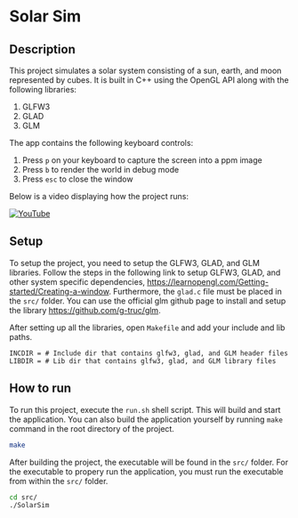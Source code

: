 # Solar Sim
## Description
This project simulates a solar system consisting of a sun, earth, and moon represented by cubes. It is built in C++ using the OpenGL API along with the following libraries:
1. GLFW3
2. GLAD
3. GLM

The app contains the following keyboard controls:
1. Press `p` on your keyboard to capture the screen into a ppm image
2. Press `b` to render the world in debug mode
3. Press `esc` to close the window

Below is a video displaying how the project runs:

[![YouTube](http://i.ytimg.com/vi/Rwsw86FiF3Q/hqdefault.jpg)](https://www.youtube.com/watch?v=Rwsw86FiF3Q)


## Setup
To setup the project, you need to setup the GLFW3, GLAD, and GLM libraries. Follow the steps in the following link to setup GLFW3, GLAD, and other system specific dependencies, https://learnopengl.com/Getting-started/Creating-a-window. Furthermore, the `glad.c` file must be placed in the `src/` folder. You can use the official glm github page to install and setup the library https://github.com/g-truc/glm. 

After setting up all the libraries, open `Makefile` and add your include and lib paths.
```Make
INCDIR = # Include dir that contains glfw3, glad, and GLM header files
LIBDIR = # Lib dir that contains glfw3, glad, and GLM library files
```

## How to run
To run this project, execute the `run.sh` shell script. This will build and start the application. You can also build the application yourself by running `make` command in the root directory of the project.
``` sh
make
```
After building the project, the executable will be found in the `src/` folder. For the executable to propery run the application, you must run the executable from within the `src/` folder.
```sh
cd src/
./SolarSim
```
